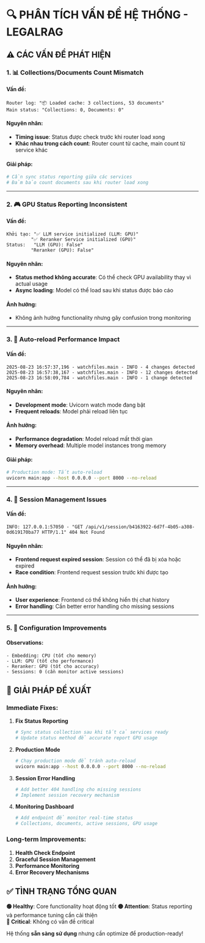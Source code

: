 # 🔍 PHÂN TÍCH VẤN ĐỀ HỆ THỐNG - LEGALRAG

## ⚠️ CÁC VẤN ĐỀ PHÁT HIỆN

### 1. 📊 **Collections/Documents Count Mismatch**

#### Vấn đề:

```
Router log: "📦 Loaded cache: 3 collections, 53 documents"
Main status: "Collections: 0, Documents: 0"
```

#### Nguyên nhân:

- **Timing issue**: Status được check trước khi router load xong
- **Khác nhau trong cách count**: Router count từ cache, main count từ service khác

#### Giải pháp:

```python
# Cần sync status reporting giữa các services
# Đảm bảo count documents sau khi router load xong
```

---

### 2. 🎮 **GPU Status Reporting Inconsistent**

#### Vấn đề:

```
Khởi tạo: "✅ LLM service initialized (LLM: GPU)"
         "✅ Reranker Service initialized (GPU)"
Status:   "LLM (GPU): False"
         "Reranker (GPU): False"
```

#### Nguyên nhân:

- **Status method không accurate**: Có thể check GPU availability thay vì actual usage
- **Async loading**: Model có thể load sau khi status được báo cáo

#### Ảnh hưởng:

- Không ảnh hưởng functionality nhưng gây confusion trong monitoring

---

### 3. 🔄 **Auto-reload Performance Impact**

#### Vấn đề:

```
2025-08-23 16:57:37,196 - watchfiles.main - INFO - 4 changes detected
2025-08-23 16:57:38,167 - watchfiles.main - INFO - 12 changes detected
2025-08-23 16:58:09,784 - watchfiles.main - INFO - 1 change detected
```

#### Nguyên nhân:

- **Development mode**: Uvicorn watch mode đang bật
- **Frequent reloads**: Model phải reload liên tục

#### Ảnh hưởng:

- **Performance degradation**: Model reload mất thời gian
- **Memory overhead**: Multiple model instances trong memory

#### Giải pháp:

```bash
# Production mode: Tắt auto-reload
uvicorn main:app --host 0.0.0.0 --port 8000 --no-reload
```

---

### 4. 📱 **Session Management Issues**

#### Vấn đề:

```
INFO: 127.0.0.1:57050 - "GET /api/v1/session/b4163922-6d7f-4b05-a308-0d619170ba77 HTTP/1.1" 404 Not Found
```

#### Nguyên nhân:

- **Frontend request expired session**: Session có thể đã bị xóa hoặc expired
- **Race condition**: Frontend request session trước khi được tạo

#### Ảnh hưởng:

- **User experience**: Frontend có thể không hiển thị chat history
- **Error handling**: Cần better error handling cho missing sessions

---

### 5. 🔧 **Configuration Improvements**

#### Observations:

```
- Embedding: CPU (tốt cho memory)
- LLM: GPU (tốt cho performance)
- Reranker: GPU (tốt cho accuracy)
- Sessions: 0 (cần monitor active sessions)
```

## 🚀 GIẢI PHÁP ĐỀ XUẤT

### Immediate Fixes:

1. **Fix Status Reporting**

   ```python
   # Sync status collection sau khi tất cả services ready
   # Update status method để accurate report GPU usage
   ```

2. **Production Mode**

   ```bash
   # Chạy production mode để tránh auto-reload
   uvicorn main:app --host 0.0.0.0 --port 8000 --no-reload
   ```

3. **Session Error Handling**

   ```python
   # Add better 404 handling cho missing sessions
   # Implement session recovery mechanism
   ```

4. **Monitoring Dashboard**
   ```python
   # Add endpoint để monitor real-time status
   # Collections, documents, active sessions, GPU usage
   ```

### Long-term Improvements:

1. **Health Check Endpoint**
2. **Graceful Session Management**
3. **Performance Monitoring**
4. **Error Recovery Mechanisms**

## ✅ TÌNH TRẠNG TỔNG QUAN

**🟢 Healthy**: Core functionality hoạt động tốt
**🟡 Attention**: Status reporting và performance tuning cần cải thiện  
**🔴 Critical**: Không có vấn đề critical

Hệ thống **sẵn sàng sử dụng** nhưng cần optimize để production-ready!
